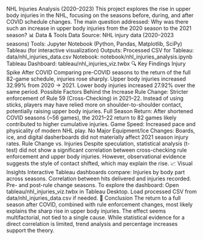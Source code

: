 NHL Injuries Analysis (2020–2023)
This project explores the rise in upper body injuries in the NHL, focusing on the seasons before, during, and after COVID schedule changes. The main question addressed:
Why was there such an increase in upper body injuries from the 2020 season to the 2021 season?
📊 Data & Tools
Data Source: NHL injury data (2020–2023 seasons)
Tools:
Jupyter Notebook (Python, Pandas, Matplotlib, SciPy)
Tableau (for interactive visualization)
Outputs:
Processed CSV for Tableau: data/nhl_injuries_data.csv
Notebook: notebook/nhl_injuries_analysis.ipynb
Tableau Dashboard: tableau/nhl_injuries_viz.twbx
🔍 Key Findings
Injury Spike After COVID
Comparing pre-COVID seasons to the return of the full 82-game schedule, injuries rose sharply.
Upper body injuries increased 32.99% from 2020 → 2021.
Lower body injuries increased 27.92% over the same period.
Possible Factors Behind the Increase
Rule Change: Stricter enforcement of Rule 59 (Cross-Checking) in 2021–22.
Instead of using sticks, players may have relied more on shoulder-to-shoulder contact, potentially raising upper body injuries.
Full Season Return: After shortened COVID seasons (~56 games), the 2021–22 return to 82 games likely contributed to higher cumulative injuries.
Game Speed: Increased pace and physicality of modern NHL play.
No Major Equipment/Ice Changes: Boards, ice, and digital dasherboards did not materially affect 2021 season injury rates.
Rule Change vs. Injuries
Despite speculation, statistical analysis (t-test) did not show a significant correlation between cross-checking rule enforcement and upper body injuries.
However, observational evidence suggests the style of contact shifted, which may explain the rise.
📈 Visual Insights
Interactive Tableau dashboards compare:
Injuries by body part across seasons.
Correlation between hits delivered and injuries recorded.
Pre- and post-rule change seasons.
To explore the dashboard:
Open tableau/nhl_injuries_viz.twbx in Tableau Desktop.
Load processed CSV from data/nhl_injuries_data.csv if needed.
🏒 Conclusion
The return to a full season after COVID, combined with rule enforcement changes, most likely explains the sharp rise in upper body injuries.
The effect seems multifactorial, not tied to a single cause.
While statistical evidence for a direct correlation is limited, trend analysis and percentage increases support the theory.
